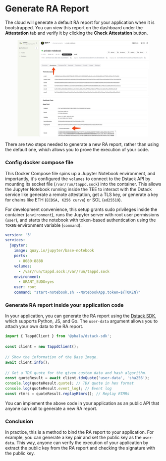 # Generate RA Report

The cloud will generate a default RA report for your application when it is bootstrapped. You can view this report on the dashboard under the **Attestation** tab and verify it by clicking the **Check** **Attestation** button.

<figure><img src="../../.gitbook/assets/cloud-cert-chain.png" alt="cert-chain"><figcaption></figcaption></figure>

There are two steps needed to generate a new RA report, rather than using the default one, which allows you to prove the execution of your code.

### Config docker compose file

This Docker Compose file spins up a Jupyter Notebook environment, and importantly, it's configured the `volumes` to connect to the Dstack API by mounting its socket file (`/var/run/tappd.sock`) into the container. This allows the Jupyter Notebook running inside the TEE to interact with the Dstack service like generate a remote attestation, get a TLS key, or generate a key for chains like ETH (`ECDSA, K256 curve`) or SOL (`ed25519`).

For development convenience, this setup grants sudo privileges inside the container (`environment`), runs the Jupyter server with root user permissions (`user`), and starts the notebook with token-based authentication using the `TOKEN` environment variable (`command`).

```yaml
version: '3'
services:
  jupyter:
    image: quay.io/jupyter/base-notebook
    ports:
      - 8080:8888
    volumes:
      - /var/run/tappd.sock:/var/run/tappd.sock
    environment:
      - GRANT_SUDO=yes
    user: root
    command: "start-notebook.sh --NotebookApp.token=${TOKEN}"
```

### Generate RA report inside your application code

In your application, you can generate the RA report using the [Dstack SDK](https://www.npmjs.com/package/@phala/dstack-sdk?activeTab=readme), which supports Python, JS, and Go. The `user-data` argument allows you to attach your own data to the RA report.

```javascript
import { TappdClient } from '@phala/dstack-sdk';

const client = new TappdClient();

// Show the information of the Base Image.
await client.info();

// Get a TDX quote for the given custom data and hash algorithm.
const quoteResult = await client.tdxQuote('user-data', 'sha256');
console.log(quoteResult.quote); // TDX quote in hex format
console.log(quoteResult.event_log); // Event log
const rtmrs = quoteResult.replayRtmrs(); // Replay RTMRs
```

You can implement the above code in your application as an public API that anyone can call to generate a new RA report.

### Conclusion

In practice, this is a method to bind the RA report to your application. For example, you can generate a key pair and set the public key as the `user-data`. This way, anyone can verify the execution of your application by extract the public key from the RA report and checking the signature with the public key.
